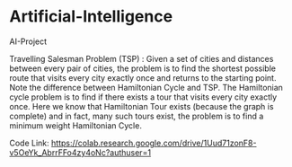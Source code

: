 # Artificial-Intelligence
AI-Project

Travelling Salesman Problem (TSP) : Given a set of cities and distances between every pair of cities, the problem is to find the shortest possible route that visits every city exactly once and returns to the starting point. 
Note the difference between Hamiltonian Cycle and TSP. The Hamiltonian cycle problem is to find if there exists a tour that visits every city exactly once. Here we know that Hamiltonian Tour exists (because the graph is complete) and in fact, many such tours exist, the problem is to find a minimum weight Hamiltonian Cycle.

Code Link:
https://colab.research.google.com/drive/1Uud71zonF8-v5OeYk_AbrrFFo4zy4oNc?authuser=1
